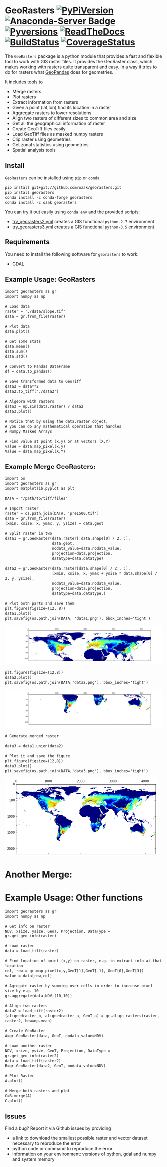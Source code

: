 GeoRasters <a href="https://pypi.python.org/pypi/georasters/">![PyPiVersion](https://img.shields.io/pypi/v/georasters.svg)</a> [![Anaconda-Server Badge](https://anaconda.org/conda-forge/georasters/badges/version.svg)](https://anaconda.org/conda-forge/georasters)  <a href="">![Pyversions](https://img.shields.io/pypi/pyversions/georasters.svg)</a> <a href="https://georasters.readthedocs.io/en/latest/">![ReadTheDocs](https://readthedocs.org/projects/georasters/badge/?version=latest&style=plastic)</a> <a href="https://travis-ci.org/ozak/georasters">![BuildStatus](https://api.travis-ci.org/ozak/georasters.png)</a> <a href="https://coveralls.io/r/ozak/georasters">![CoverageStatus](https://img.shields.io/coveralls/ozak/georasters.svg)</a> 
==========

The `GeoRasters` package is a python module that provides a fast and flexible tool to work with GIS raster files. It provides the GeoRaster class, which makes working with rasters quite transparent and easy. In a way it tries to do for rasters what [GeoPandas](https://github.com/geopandas/geopandas) does for geometries.

It includes tools to

-   Merge rasters
-   Plot rasters
-   Extract information from rasters
-   Given a point (lat,lon) find its location in a raster
-   Aggregate rasters to lower resolutions
-   Align two rasters of different sizes to common area and size
-   Get all the geographical information of raster
-   Create GeoTiff files easily
-   Load GeoTiff files as masked numpy rasters
-   Clip raster using geometries
-   Get zonal statistics using geometries
-   Spatial analysis tools

Install
-------

``GeoRasters`` can be installed using ``pip`` or ``conda``.

    pip install git+git://github.com/ozak/georasters.git
    pip install georasters
    conda install -c conda-forge georasters
    conda install -c ozak georasters

You can try it out easily using ``conda env`` and the provided scripts:

 * [try_georasters2.yml](https://github.com/ozak/georasters/blob/master/try_georasters2.yml) creates a GIS functional ``python-2.7`` environment
 * [try_georasters3.yml](https://github.com/ozak/georasters/blob/master/try_georasters3.yml) creates a GIS functional ``python-3.5`` environment.

Requirements
------------
You need to install the following software for ``georasters`` to work.

* GDAL

Example Usage: GeoRasters
-------------------------

	import georasters as gr
	import numpy as np

	# Load data
	raster = './data/slope.tif'
	data = gr.from_file(raster)

	# Plot data
	data.plot()

	# Get some stats
	data.mean()
	data.sum()
	data.std()

	# Convert to Pandas DataFrame
	df = data.to_pandas()

	# Save transformed data to GeoTiff
	data2 = data**2
	data2.to_tiff('./data2')

	# Algebra with rasters
	data3 = np.sin(data.raster) / data2
	data3.plot()

	# Notice that by using the data.raster object,
	# you can do any mathematical operation that handles
	# Numpy Masked Arrays

	# Find value at point (x,y) or at vectors (X,Y)
	value = data.map_pixel(x,y)
	Value = data.map_pixel(X,Y)

Example Merge GeoRasters:
-------------------------
	import os
	import georasters as gr
	import matplotlib.pyplot as plt

	DATA = "/path/to/tiff/files"

	# Import raster
	raster = os.path.join(DATA, 'pre1500.tif')
	data = gr.from_file(raster)
	(xmin, xsize, x, ymax, y, ysize) = data.geot

	# Split raster in two
	data1 = gr.GeoRaster(data.raster[:data.shape[0] / 2, :],
						 data.geot,
						 nodata_value=data.nodata_value,
						 projection=data.projection,
						 datatype=data.datatype)

	data2 = gr.GeoRaster(data.raster[data.shape[0] / 2:, :],
						 (xmin, xsize, x, ymax + ysize * data.shape[0] / 2, y, ysize),
						 nodata_value=data.nodata_value,
						 projection=data.projection,
						 datatype=data.datatype,)

	# Plot both parts and save them
	plt.figure(figsize=(12, 8))
	data1.plot()
	plt.savefig(os.path.join(DATA, 'data1.png'), bbox_inches='tight')

![plot1](./tests/data/data1.png)

	plt.figure(figsize=(12,8))
	data2.plot()
	plt.savefig(os.path.join(DATA,'data2.png'), bbox_inches='tight')

![plot2](./tests/data/data2.png)

	# Generate merged raster

	data3 = data1.union(data2)

	# Plot it and save the figure
	plt.figure(figsize=(12,8))
	data3.plot()
	plt.savefig(os.path.join(DATA,'data3.png'), bbox_inches='tight')

![plot3](./tests/data/data3.png)


Another Merge:
==============

Example Usage: Other functions
==============================

	import georasters as gr
	import numpy as np

	# Get info on raster
	NDV, xsize, ysize, GeoT, Projection, DataType = gr.get_geo_info(raster)

	# Load raster
	data = load_tiff(raster)

	# Find location of point (x,y) on raster, e.g. to extract info at that location
	col, row = gr.map_pixel(x,y,GeoT[1],GeoT[-1], GeoT[0],GeoT[3])
	value = data[row,col]

	# Agregate raster by summing over cells in order to increase pixel size by e.g. 10
	gr.aggregate(data,NDV,(10,10))

	# Align two rasters
	data2 = load_tiff(raster2)
	(alignedraster_o, alignedraster_a, GeoT_a) = gr.align_rasters(raster, raster2, how=np.mean)

	# Create GeoRaster
	A=gr.GeoRaster(data, GeoT, nodata_value=NDV)

	# Load another raster
	NDV, xsize, ysize, GeoT, Projection, DataType = gr.get_geo_info(raster2)
	data = load_tiff(raster2)
	B=gr.GeoRaster(data2, GeoT, nodata_value=NDV)

	# Plot Raster
	A.plot()

	# Merge both rasters and plot
	C=B.merge(A)
	C.plot()

Issues
------

Find a bug? Report it via Github issues by providing

- a link to download the smallest possible raster and vector dataset necessary to reproduce the error
- python code or command to reproduce the error
- information on your environment: versions of python, gdal and numpy and system memory
